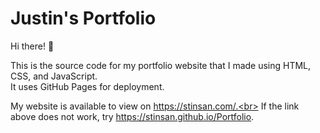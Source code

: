# Justin's Portfolio
Hi there! :wave:

This is the source code for my portfolio website that I made using HTML, CSS, and JavaScript.<br>
It uses GitHub Pages for deployment.

My website is available to view on https://stinsan.com/.<br>
If the link above does not work, try https://stinsan.github.io/Portfolio.
